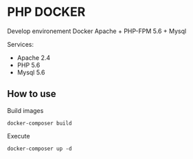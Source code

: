 PHP DOCKER
=====================

Develop environement Docker Apache + PHP-FPM 5.6 + Mysql

Services:
- Apache 2.4
- PHP 5.6
- Mysql 5.6

How to use
-----------------------------
Build images

    docker-composer build

Execute

    docker-composer up -d


